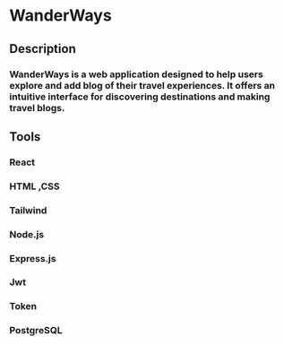 # WanderWays

## Description

### WanderWays is a web application designed to help users explore and add blog of their travel experiences. It offers an intuitive interface for discovering destinations and making travel blogs.
## Tools
### React 
### HTML ,CSS 
### Tailwind
### Node.js
### Express.js
### Jwt
### Token
### PostgreSQL
